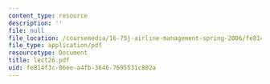 ```yaml
---
content_type: resource
description: ''
file: null
file_location: /coursemedia/16-75j-airline-management-spring-2006/fe814f3c06eea4fb36467695531c802a_lect26.pdf
file_type: application/pdf
resourcetype: Document
title: lect26.pdf
uid: fe814f3c-06ee-a4fb-3646-7695531c802a
---
```

